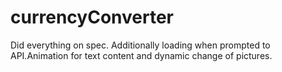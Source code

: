 # currencyConverter
Did everything on spec. Additionally loading  when prompted to API.Animation for text content and dynamic change of pictures. 
